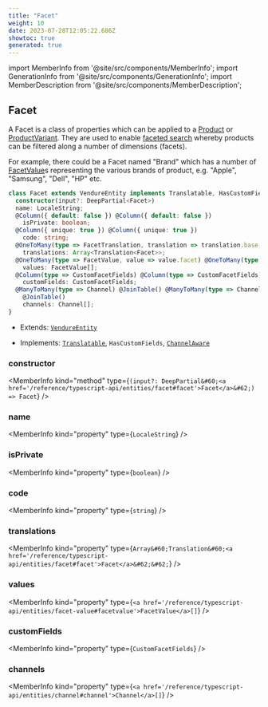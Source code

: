 ```yaml
---
title: "Facet"
weight: 10
date: 2023-07-28T12:05:22.686Z
showtoc: true
generated: true
---
```

<!-- This file was generated from the Vendure source. Do not modify. Instead, re-run the "docs:build" script -->
import MemberInfo from '@site/src/components/MemberInfo';
import GenerationInfo from '@site/src/components/GenerationInfo';
import MemberDescription from '@site/src/components/MemberDescription';


## Facet

<GenerationInfo sourceFile="packages/core/src/entity/facet/facet.entity.ts" sourceLine="25" packageName="@vendure/core" />

A Facet is a class of properties which can be applied to a <a href='/reference/typescript-api/entities/product#product'>Product</a> or <a href='/reference/typescript-api/entities/product-variant#productvariant'>ProductVariant</a>.
They are used to enable [faceted search](https://en.wikipedia.org/wiki/Faceted_search) whereby products
can be filtered along a number of dimensions (facets).

For example, there could be a Facet named "Brand" which has a number of <a href='/reference/typescript-api/entities/facet-value#facetvalue'>FacetValue</a>s representing
the various brands of product, e.g. "Apple", "Samsung", "Dell", "HP" etc.

```ts title="Signature"
class Facet extends VendureEntity implements Translatable, HasCustomFields, ChannelAware {
  constructor(input?: DeepPartial<Facet>)
  name: LocaleString;
  @Column({ default: false }) @Column({ default: false })
    isPrivate: boolean;
  @Column({ unique: true }) @Column({ unique: true })
    code: string;
  @OneToMany(type => FacetTranslation, translation => translation.base, { eager: true }) @OneToMany(type => FacetTranslation, translation => translation.base, { eager: true })
    translations: Array<Translation<Facet>>;
  @OneToMany(type => FacetValue, value => value.facet) @OneToMany(type => FacetValue, value => value.facet)
    values: FacetValue[];
  @Column(type => CustomFacetFields) @Column(type => CustomFacetFields)
    customFields: CustomFacetFields;
  @ManyToMany(type => Channel) @JoinTable() @ManyToMany(type => Channel)
    @JoinTable()
    channels: Channel[];
}
```
* Extends: <code><a href='/reference/typescript-api/entities/vendure-entity#vendureentity'>VendureEntity</a></code>


* Implements: <code><a href='/reference/typescript-api/entities/interfaces#translatable'>Translatable</a></code>, <code>HasCustomFields</code>, <code><a href='/reference/typescript-api/entities/interfaces#channelaware'>ChannelAware</a></code>



<div className="members-wrapper">

### constructor

<MemberInfo kind="method" type={`(input?: DeepPartial&#60;<a href='/reference/typescript-api/entities/facet#facet'>Facet</a>&#62;) => Facet`}   />


### name

<MemberInfo kind="property" type={`LocaleString`}   />


### isPrivate

<MemberInfo kind="property" type={`boolean`}   />


### code

<MemberInfo kind="property" type={`string`}   />


### translations

<MemberInfo kind="property" type={`Array&#60;Translation&#60;<a href='/reference/typescript-api/entities/facet#facet'>Facet</a>&#62;&#62;`}   />


### values

<MemberInfo kind="property" type={`<a href='/reference/typescript-api/entities/facet-value#facetvalue'>FacetValue</a>[]`}   />


### customFields

<MemberInfo kind="property" type={`CustomFacetFields`}   />


### channels

<MemberInfo kind="property" type={`<a href='/reference/typescript-api/entities/channel#channel'>Channel</a>[]`}   />




</div>
